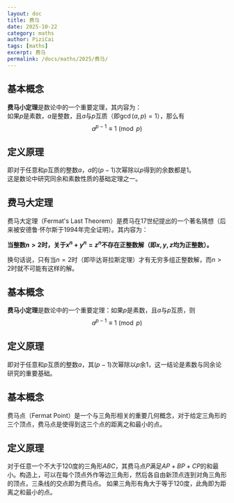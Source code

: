 ```yaml
---
layout: doc
title: 费马
date: 2025-10-22
category: maths
author: PiziCai
tags: [maths]
excerpt: 费马
permalink: /docs/maths/2025/费马/
---
```





## 基本概念

**费马小定理**是数论中的一个重要定理，其内容为：  
如果$p$是素数，$a$是整数，且$a$与$p$互质（即$\gcd(a,p)=1$），那么有
$$
a^{p-1} \equiv 1 \pmod{p}
$$

## 定义原理

即对于任意和$p$互质的整数$a$，$a$的$(p-1)$次幂除以$p$得到的余数都是1。  
这是数论中研究同余和素数性质的基础定理之一。

## 费马大定理

费马大定理（Fermat's Last Theorem）是费马在17世纪提出的一个著名猜想（后来被安德鲁·怀尔斯于1994年完全证明）。其内容为：

**当整数$n>2$时，关于$x^n + y^n = z^n$不存在正整数解（即$x,y,z$均为正整数）。**

换句话说，只有当$n=2$时（即毕达哥拉斯定理）才有无穷多组正整数解，而$n>2$时就不可能有这样的解。

## 基本概念

**费马小定理**是数论中的一个重要定理：如果$p$是素数，且$a$与$p$互质，则
$$
a^{p-1} \equiv 1 \pmod{p}
$$

## 定义原理

即对于任意和$p$互质的整数$a$，其$(p-1)$次幂除以$p$余1，这一结论是素数与同余论研究的重要基础。

## 基本概念

费马点（Fermat Point）是一个与三角形相关的重要几何概念，对于给定三角形的三个顶点，费马点是使得到这三个点的距离之和最小的点。

## 定义原理

对于任意一个不大于120度的三角形$ABC$，其费马点$P$满足$AP+BP+CP$的和最小。构造上，可以在每个顶点外作等边三角形，然后各自由新顶点连到对角三角形的顶点，三条线的交点即为费马点。
如果三角形有角大于等于120度，此角即为距离之和最小的点。